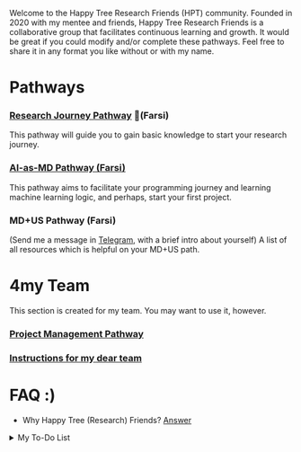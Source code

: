 Welcome to the Happy Tree Research Friends (HPT) community. Founded in 2020 with my mentee and friends, Happy Tree Research Friends is a collaborative group that facilitates continuous learning and growth. It would be great if you could modify and/or complete these pathways. Feel free to share it in any format you like without or with my name.

# Pathways

### [Research Journey Pathway](https://github.com/Sdamirsa/HappyTreeResearchFriends/blob/main/Research_Journey_Pathway_Eng.md) (ّFarsi)
This pathway will guide you to gain basic knowledge to start your research journey. 

### [AI-as-MD Pathway (Farsi)](https://github.com/Sdamirsa/HappyTreeResearchFriends/blob/main/AI_in_Med_Pathway_Farsi.md)
This pathway aims to facilitate your programming journey and learning machine learning logic, and perhaps, start your first project. 

### MD+US Pathway (Farsi)
(Send me a message in [Telegram](https://www.t.me/sdamirsa), with a brief intro about yourself)
A list of all resources which is helpful on your MD+US path. 

# 4my Team

This section is created for my team. You may want to use it, however.
### [Project Management Pathway](https://github.com/Sdamirsa/HappyTreeResearchFriends/blob/main/Pathway_Project_Management.md)
### [Instructions for my dear team](https://github.com/Sdamirsa/HappyTreeResearchFriends/blob/main/Instruction4myTeam.md)


# FAQ :) 
- Why Happy Tree (Research) Friends? [Answer](https://www.youtube.com/watch?v=cN7XXLyb1Fo)

<details>
<summary>My To-Do List</summary>
- AI as (bio)medical student
  [] Prepare English version of AI for biomedical students
  
  [] Add Computational Biology to AI as (bio)medical student
  
  [] Add predictive modeling and DL component
  
  [] Add time-series modelling
  
- A note to my dear younger peers: What are your options in life
  
  [X] Note on the structure
  
  [] Record the video

- A note to my dear younger peers: How to study medicine during externship and internship
  
  [] Note on the structure
  
  [] Get the opinions of 5 people
  
  [] Create the content
  
  [] Publish as md
</details>

